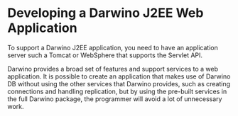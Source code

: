 Developing a Darwino J2EE Web Application
=======================
To support a Darwino J2EE application, you need to have an application server such a Tomcat or WebSphere that supports the Servlet API. 

Darwino provides a broad set of features and support services to a web application. It is possible to create an application that makes use of Darwino DB without using the other services that Darwino provides, such as creating connections and handling replication, but by using the pre-built services in the full Darwino package, the programmer will avoid a lot of unnecessary work.


